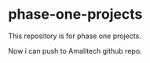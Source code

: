 # phase-one-projects
This repository is for phase one projects.

Now i can push to Amalitech github repo.
